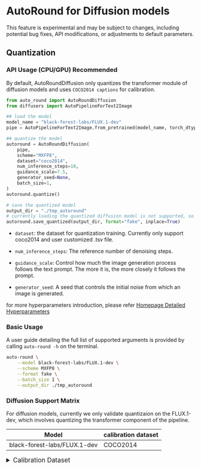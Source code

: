 # AutoRound for Diffusion models

This feature is experimental and may be subject to changes, including potential bug fixes, API modifications, or adjustments to default parameters.

## Quantization

### API Usage (CPU/GPU) Recommended

By default, AutoRoundDiffusion only quantizes the transformer module of diffusion models and uses `COCO2014 captions` for calibration.

```python
from auto_round import AutoRoundDiffusion
from diffusers import AutoPipelineForText2Image

## load the model
model_name = "black-forest-labs/FLUX.1-dev"
pipe = AutoPipelineForText2Image.from_pretrained(model_name, torch_dtype=torch.bfloat16)

## quantize the model
autoround = AutoRoundDiffusion(
    pipe,
    scheme="MXFP8",
    dataset="coco2014",
    num_inference_steps=10,
    guidance_scale=7.5,
    generator_seed=None,
    batch_size=1,
)
autoround.quantize()

# save the quantized model
output_dir = "./tmp_autoround"
# currently loading the quantized diffusion model is not supported, so use fake format
autoround.save_quantized(output_dir, format="fake", inplace=True)
```

- `dataset`: the dataset for quantization training. Currently only support coco2014 and user customized .tsv file.

- `num_inference_steps`: The reference number of denoising steps.

- `guidance_scale`: Control how much the image generation process follows the text prompt. The more it is, the more closely it follows the prompt.

- `generator_seed`: A seed that controls the initial noise from which an image is generated.

for more hyperparameters introduction, please refer [Homepage Detailed Hyperparameters](../../README.md#api-usage-gaudi2cpugpu)

### Basic Usage

A user guide detailing the full list of supported arguments is provided by calling ```auto-round -h``` on the
terminal.

```bash
auto-round \
    --model black-forest-labs/FLUX.1-dev \
    --scheme MXFP8 \
    --format fake \
    --batch_size 1 \
    --output_dir ./tmp_autoround
```

### Diffusion Support Matrix

For diffusion models, currently we only validate quantizaion on the FLUX.1-dev, which involves quantizing the transformer component of the pipeline.

| Model     | calibration dataset |
|--------------|--------------|
| black-forest-labs/FLUX.1-dev | COCO2014      |



<details>
<summary style="font-size:17px;">Calibration Dataset</summary>

For diffusion models, we used [**coco2014**]("https://github.com/mlcommons/inference/raw/refs/heads/master/text_to_image/coco2014/captions/captions_source.tsv") calibration dataset as our default.

If users want to use their own dataset, please build the dataset file in ".tsv" format following below structure and use it through argument --dataset (tsv file):
```
id      caption
0       YOUR_PROMPT
1       YOUR_PROMPT
...     ...
```
- `id`: The id used to map generated images and prompts.
- `caption`: The text prompt used to generate the images.


</details>
